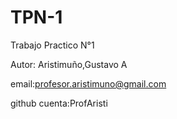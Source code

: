 # TPN-1
Trabajo Practico N°1

Autor: Aristimuño,Gustavo A

email:profesor.aristimuno@gmail.com

github cuenta:ProfAristi
